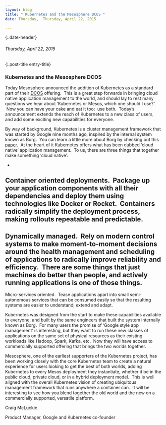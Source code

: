 ```yaml
---
layout: blog
title: " Kubernetes and the Mesosphere DCOS " 
date: Thursday,  Thursday, April 22, 2015 

---
```

{:.date-header}
###### Thursday, April 22, 2015 

{:.post-title entry-title}
### Kubernetes and the Mesosphere DCOS 

  

Today Mesosphere announced the addition of Kubernetes as a standard part of their [DCOS](https://mesosphere.com/product/) offering. &nbsp;This is a great step forwards in bringing cloud native application management to the world, and should lay to rest many questions we hear about ‘Kubernetes or Mesos, which one should I use?’. &nbsp;Now you can have your cake and eat it too: &nbsp;use both. &nbsp;Today’s announcement extends the reach of Kubernetes to a new class of users, and add some exciting new capabilities for everyone.

By way of background, Kubernetes is a cluster management framework that was started by Google nine months ago, inspired by the internal system known as Borg. &nbsp;You can learn a little more about Borg by checking out this [paper](http://research.google.com/pubs/pub43438.html). &nbsp;At the heart of it Kubernetes offers what has been dubbed ‘cloud native’ application management. &nbsp;To us, there are three things that together make something ‘cloud native’:
  

- 
Container oriented deployments. &nbsp;Package up your application components with all their dependencies and deploy them using technologies like Docker or Rocket. &nbsp;Containers radically simplify the deployment process, making rollouts repeatable and predictable.
- 
Dynamically managed. &nbsp;Rely on modern control systems to make moment-to-moment decisions around the health management and scheduling of applications to radically improve reliability and efficiency. &nbsp;There are some things that just machines do better than people, and actively running applications is one of those things. &nbsp;
- 
Micro-services oriented. &nbsp;Tease applications apart into small semi-autonomous services that can be consumed easily so that the resulting systems are easier to understand, extend and adapt.
  

Kubernetes was designed from the start to make these capabilities available to everyone, and built by the same engineers that built the system internally known as Borg. &nbsp;For many users the promise of ‘Google style app management’ is interesting, but they want to run these new classes of applications on the same set of physical resources as their existing workloads like Hadoop, Spark, Kafka, etc. &nbsp;Now they will have access to commercially supported offering that brings the two worlds together.
  

Mesosphere, one of the earliest supporters of the Kubernetes project, has been working closely with the core Kubernetes team to create a natural experience for users looking to get the best of both worlds, adding Kubernetes to every Mesos deployment they instantiate, whether it be in the public cloud, private cloud, or in a hybrid deployment model. &nbsp;This is well aligned with the overall Kubernetes vision of creating ubiquitous management framework that runs anywhere a container can. &nbsp;It will be interesting to see how you blend together the old world and the new on a commercially supported, versatile platform.
  

Craig McLuckie

Product Manager, Google and Kubernetes co-founder

